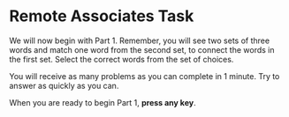 Remote Associates Task
======================

We will now begin with Part 1. Remember, you will see two sets of three words and match one word from the second set, to connect the words in the first set.
Select the correct words from the set of choices.

You will receive as many problems as you can complete in 1 minute. Try to answer as quickly as you can.

When you are ready to begin Part 1, **press any key**.